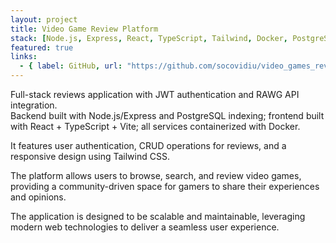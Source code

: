 ```yaml
---
layout: project
title: Video Game Review Platform
stack: [Node.js, Express, React, TypeScript, Tailwind, Docker, PostgreSQL]
featured: true
links:
  - { label: GitHub, url: "https://github.com/socovidiu/video_games_reviews" }
---
```

Full-stack reviews application with JWT authentication and RAWG API integration.  
Backend built with Node.js/Express and PostgreSQL indexing; frontend built with React + TypeScript + Vite; all services containerized with Docker.

It features user authentication, CRUD operations for reviews, and a responsive design using Tailwind CSS.

The platform allows users to browse, search, and review video games, providing a community-driven space for gamers to share their experiences and opinions.

The application is designed to be scalable and maintainable, leveraging modern web technologies to deliver a seamless user experience.
